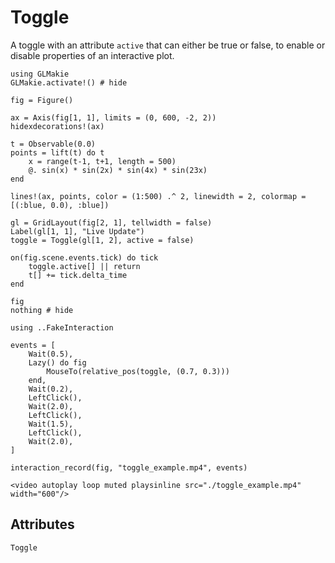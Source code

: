 # Toggle

A toggle with an attribute `active` that can either be true or false, to enable
or disable properties of an interactive plot.

```@example toggle
using GLMakie
GLMakie.activate!() # hide

fig = Figure()

ax = Axis(fig[1, 1], limits = (0, 600, -2, 2))
hidexdecorations!(ax)

t = Observable(0.0)
points = lift(t) do t
    x = range(t-1, t+1, length = 500)
    @. sin(x) * sin(2x) * sin(4x) * sin(23x)
end

lines!(ax, points, color = (1:500) .^ 2, linewidth = 2, colormap = [(:blue, 0.0), :blue])

gl = GridLayout(fig[2, 1], tellwidth = false)
Label(gl[1, 1], "Live Update")
toggle = Toggle(gl[1, 2], active = false)

on(fig.scene.events.tick) do tick
    toggle.active[] || return
    t[] += tick.delta_time
end

fig
nothing # hide
```

```@setup toggle
using ..FakeInteraction

events = [
    Wait(0.5),
    Lazy() do fig
        MouseTo(relative_pos(toggle, (0.7, 0.3)))
    end,
    Wait(0.2),
    LeftClick(),
    Wait(2.0),
    LeftClick(),
    Wait(1.5),
    LeftClick(),
    Wait(2.0),
]

interaction_record(fig, "toggle_example.mp4", events)
```

```@raw html
<video autoplay loop muted playsinline src="./toggle_example.mp4" width="600"/>
```


## Attributes

```@attrdocs
Toggle
```